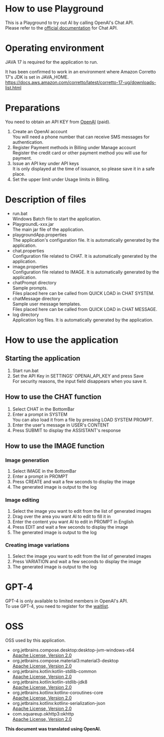 How to use Playground
===
This is a Playground to try out AI by calling OpenAI's Chat API.  
Please refer to the [official documentation](https://platform.openai.com/docs/guides/chat) for Chat API.

# Operating environment
JAVA 17 is required for the application to run.

It has been confirmed to work in an environment where Amazon Corretto 17's JDK is set in JAVA_HOME.  
https://docs.aws.amazon.com/corretto/latest/corretto-17-ug/downloads-list.html

# Preparations
You need to obtain an API KEY from [OpenAI](https://openai.com/) (paid).
1. Create an OpenAI account  
   You will need a phone number that can receive SMS messages for authentication.
2. Register Payment methods in Billing under Manage account  
   Register the credit card or other payment method you will use for payment.
3. Issue an API key under API keys  
   It is only displayed at the time of issuance, so please save it in a safe place.
4. Set the upper limit under Usage limits in Billing.

# Description of files
- run.bat  
  Windows Batch file to start the application.
- PlaygroundL-xxx.jar  
  The main jar file of the application.
- playgroundApp.properties  
  The application's configuration file. It is automatically generated by the application.
- chat.properties  
  Configuration file related to CHAT. It is automatically generated by the application.
- image.properties  
  Configuration file related to IMAGE. It is automatically generated by the application.
- chatPrompt directory  
  Sample prompts.  
  Files placed here can be called from QUICK LOAD in CHAT SYSTEM.
- chatMessage directory  
  Sample user message templates.  
  Files placed here can be called from QUICK LOAD in CHAT MESSAGE.
- log directory  
  Application log files. It is automatically generated by the application.

# How to use the application

## Starting the application
1. Start run.bat
2. Set the API Key in SETTINGS' OPENAI_API_KEY and press Save  
   For security reasons, the input field disappears when you save it.

## How to use the CHAT function
1. Select CHAT in the BottomBar
2. Enter a prompt in SYSTEM  
   You can also load it from a file by pressing LOAD SYSTEM PROMPT.
3. Enter the user's message in USER's CONTENT
4. Press SUBMIT to display the ASSISTANT's response

## How to use the IMAGE function

### Image generation
1. Select IMAGE in the BottomBar
2. Enter a prompt in PROMPT
3. Press CREATE and wait a few seconds to display the image
4. The generated image is output to the log

### Image editing
1. Select the image you want to edit from the list of generated images
2. Drag over the area you want AI to edit to fill it in
3. Enter the content you want AI to edit in PROMPT in English
4. Press EDIT and wait a few seconds to display the image
5. The generated image is output to the log

### Creating image variations
1. Select the image you want to edit from the list of generated images
2. Press VARIATION and wait a few seconds to display the image
3. The generated image is output to the log

# GPT-4
GPT-4 is only available to limited members in OpenAI's API.  
To use GPT-4, you need to register for the [waitlist](https://openai.com/waitlist/gpt-4-api).

# OSS
OSS used by this application.

- org.jetbrains.compose.desktop:desktop-jvm-windows-x64  
  [Apache License, Version 2.0](http://www.apache.org/licenses/LICENSE-2.0.txt)
- org.jetbrains.compose.material3:material3-desktop  
  [Apache License, Version 2.0](http://www.apache.org/licenses/LICENSE-2.0.txt)
- org.jetbrains.kotlin:kotlin-stdlib-common  
  [Apache License, Version 2.0](http://www.apache.org/licenses/LICENSE-2.0.txt)
- org.jetbrains.kotlin:kotlin-stdlib-jdk8  
  [Apache License, Version 2.0](http://www.apache.org/licenses/LICENSE-2.0.txt)
- org.jetbrains.kotlinx:kotlinx-coroutines-core  
  [Apache License, Version 2.0](http://www.apache.org/licenses/LICENSE-2.0.txt)
- org.jetbrains.kotlinx:kotlinx-serialization-json  
  [Apache License, Version 2.0](http://www.apache.org/licenses/LICENSE-2.0.txt)
- com.squareup.okhttp3:okhttp  
  [Apache License, Version 2.0](http://www.apache.org/licenses/LICENSE-2.0.txt)

**This document was translated using OpenAI.**